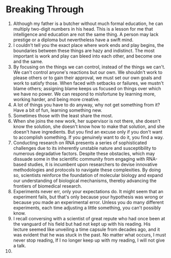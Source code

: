 # Breaking Through

1. Although my father is a butcher without much formal education, he can multiply two-digit numbers in his head. This is a lesson for me that intelligence and education are not the same thing. A person may lack prestige or a diploma but nevertheless have a swift mind.
2. I couldn't tell you the exact place where work ends and play begins, the boundaries between these things are hazy and indistinct. The most important is work and play can bleed into each other, and become one and the same.
3. By focusing on the things we can control, instead of the things we can't. We can't control anyone's reactions but our own. We shouldn't work to please others or to gain their approval, we must set our own goals and work to satisfy those. When faced with setbacks or failures, we mustn't blame others; assigning blame keeps us focused on things over which we have no power. We can respond to misfortune by learning more, working harder, and being more creative.
4. A lot of things you have to do anyway, why not get something from it? Have a bit of fun, learning something new.
5. Sometimes those with the least share the most.
6. When she joins the new work, her supervisor is not there, she doesn't know the solution, she doesn't know how to make that solution, and she doesn't have ingredients. But you find an excuse only if you don't want to accomplish something. If you genuinely want to do it, you find a way.
7. Conducting research on RNA presents a series of sophisticated challenges due to its inherently unstable nature and susceptibility to numerous degradative factors. Despite these obstacles, which may dissuade some in the scientific community from engaging with RNA-based studies, it is incumbent upon researchers to devise innovative methodologies and protocols to navigate these complexities. By doing so, scientists reinforce the foundation of molecular biology and expand our understanding of biological mechanisms, thereby advancing the frontiers of biomedical research.
8. Experiments never err, only your expectations do. It might seem that an experiment fails, but that's only because your hypothesis was wrong or because you made an experimental error. Unless you do many different experiments, each time adjusting a little something, you can't possibly know.
9. I recall conversing with a scientist of great repute who had once been at the vanguard of his field but had not kept up with his reading. His lecture seemed like unveiling a time capsule from decades ago, and it was evident that he was stuck in the past. No matter what occurs, I must never stop reading, If I no longer keep up with my reading, I will not give a talk.
10. 
   

